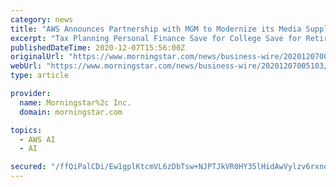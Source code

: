 ```yaml
---
category: news
title: "AWS Announces Partnership with MGM to Modernize its Media Supply Chain"
excerpt: "Tax Planning Personal Finance Save for College Save for Retirement Invest in Retirement Research Mutual Funds Stocks ETFs Bonds Best Investments"
publishedDateTime: 2020-12-07T15:56:00Z
originalUrl: "https://www.morningstar.com/news/business-wire/20201207005103/aws-announces-partnership-with-mgm-to-modernize-its-media-supply-chain"
webUrl: "https://www.morningstar.com/news/business-wire/20201207005103/aws-announces-partnership-with-mgm-to-modernize-its-media-supply-chain"
type: article

provider:
  name: Morningstar%2c Inc.
  domain: morningstar.com

topics:
  - AWS AI
  - AI

secured: "/ffQiPalCDi/Ew1gplKtcmVL6zDbTsw+NJPTJkVR0HY35lHidAwVylzv6rxnqjNuSHVIJ+2Ra8BdPCBoq3eRdQdnUu1yKIQb+11o9od8CwqaRkTIg+5E+39K2YCb6KleSriGG51syK/VfWtF+OOydDLQ/GZMwQ+0s6DfEzYPrTMoktcERKYoytgpX1o1URaHvvKr3uGpnZ8/Vgo+Du7qcr26v3GN3E5eZndd9GtygxVMCRQqpwgDKHST48uruslxy4tHPRzPmjGectbaiigAPazgVtgRMr8ZjiBlMTE+SNc5epX2KdRlxOMvrxkCtxNOVYEWnH4ZzWB7CqBM0n33vLXlS9zjg4/hqXHM3TEIwuU=;GCIm9LMYsxh3gFmvx084kg=="
---
```


